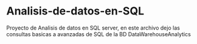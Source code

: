 # Analisis-de-datos-en-SQL
Proyecto de Analisis de datos en SQL server, en este archivo dejo las consultas basicas a avanzadas de SQL de la BD DataWarehouseAnalytics
